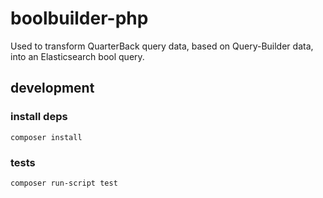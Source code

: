 # boolbuilder-php

Used to transform QuarterBack query data, based on
Query-Builder data, into an Elasticsearch bool query.

## development

### install deps

```shell
composer install
```

### tests

```shell
composer run-script test
```
